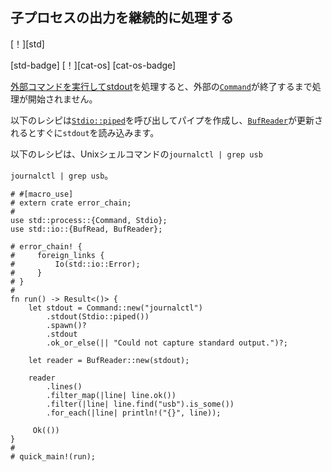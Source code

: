 ## <!--Continuously process child process' outputs--> 子プロセスの出力を継続的に処理する

<!--[!][std]-->
[！][std]
<!--[std-badge] [!][cat-os]-->
[std-badge] [！][cat-os]
[cat-os-badge]
<!--In [Run an external command and process stdout](#run-an-external-command-and-process-stdout), processing doesn't start until external [`Command`] is finished.-->
[外部コマンドを実行してstdout](#run-an-external-command-and-process-stdout)を処理すると、外部の[`Command`]が終了するまで処理が開始されません。
<!--The recipe below calls [`Stdio::piped`] to create a pipe, and reads `stdout` continuously as soon as the [`BufReader`] is updated.-->
以下のレシピは[`Stdio::piped`]を呼び出してパイプを作成し、[`BufReader`]が更新されるとすぐに`stdout`を読み込みます。

<!--The below recipe is equivalent to the Unix shell command `journalctl | grep usb`-->
以下のレシピは、Unixシェルコマンドの`journalctl | grep usb`
<!--`journalctl | grep usb`.-->
`journalctl | grep usb`。

```rust,no_run
# #[macro_use]
# extern crate error_chain;
#
use std::process::{Command, Stdio};
use std::io::{BufRead, BufReader};

# error_chain! {
#     foreign_links {
#         Io(std::io::Error);
#     }
# }
#
fn run() -> Result<()> {
    let stdout = Command::new("journalctl")
        .stdout(Stdio::piped())
        .spawn()?
        .stdout
        .ok_or_else(|| "Could not capture standard output.")?;

    let reader = BufReader::new(stdout);

    reader
        .lines()
        .filter_map(|line| line.ok())
        .filter(|line| line.find("usb").is_some())
        .for_each(|line| println!("{}", line));

     Ok(())
}
#
# quick_main!(run);
```

<!--[`BufReader`]: https://doc.rust-lang.org/std/io/struct.BufReader.html
 [`Command`]: https://doc.rust-lang.org/std/process/struct.Command.html
 [`Stdio::piped`]: https://doc.rust-lang.org/std/process/struct.Stdio.html
-->
[`BufReader`]: https://doc.rust-lang.org/std/io/struct.BufReader.html
 [`Command`]: https://doc.rust-lang.org/std/process/struct.Command.html
 [`Stdio::piped`]: https://doc.rust-lang.org/std/process/struct.Stdio.html

